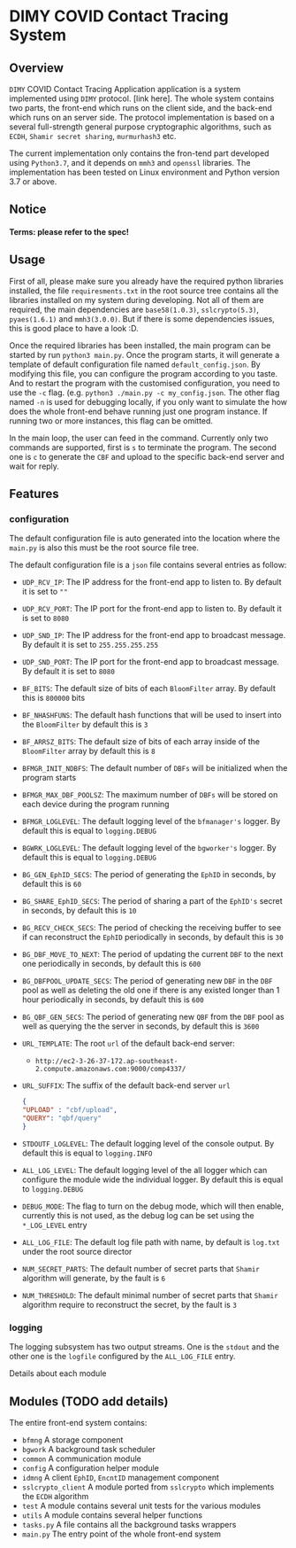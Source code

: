 # DIMY COVID  Contact Tracing System

## Overview

`DIMY` COVID  Contact Tracing Application application is a system implemented using `DIMY` protocol. [link here]. The whole system contains two parts, the front-end which runs on the client side, and the back-end which runs on an server side. The protocol implementation is based on a several full-strength general purpose cryptographic  algorithms, such as `ECDH`, `Shamir secret sharing`, `murmurhash3` etc. 

The current implementation only contains the fron-tend part developed using `Python3.7`, and it depends on `mmh3`  and `openssl` libraries. The implementation has been tested on Linux environment and Python version 3.7 or above.

## Notice

#### Terms: please refer to the spec!

## Usage

First of all, please make sure you already have the required python libraries installed, the file `requiresments.txt` in the root source tree contains all the libraries installed on my system during developing. Not all of them are required, the main dependencies are `base58(1.0.3)`, `sslcrypto(5.3)`, `pyaes(1.6.1)` and `mmh3(3.0.0)`. But if there is some dependencies issues, this is good place to have a look :D.

Once the required libraries has been installed, the main program can be started by run `python3 main.py`. Once the program starts, it will generate a template of default configuration file named  `default_config.json`. By modifying this file, you can configure the program according to you taste. And to restart the program with the customised configuration, you need to use the `-c` flag. (e.g. `python3 ./main.py -c my_config.json`. The other flag named `-n` is used for debugging locally, if you only want to simulate the how does the whole front-end behave running just one program instance. If running two or more instances, this flag can be omitted.

In the main loop, the user can feed in the command. Currently only two commands are supported, first is `s` to terminate the program. The second one is `c` to generate the `CBF` and upload to the specific back-end server and wait for reply.

## Features

### configuration

The default configuration file is auto generated into the location where the `main.py` is also this must be the root source file tree.

The default configuration file is a `json` file contains several entries as follow:

- `UDP_RCV_IP`: The IP address for the front-end  app to listen to. By default it is set to `""`

- `UDP_RCV_PORT`: The IP port for the front-end  app to listen to. By default it is set to `8080`

- `UDP_SND_IP`: The IP address for the front-end  app to broadcast message. By default it is set to `255.255.255.255`

- `UDP_SND_PORT`: The IP port for the front-end  app to broadcast message. By default it is set to `8080`

- `BF_BITS`: The default size of bits of each `BloomFilter` array. By default this is `800000` bits

- `BF_NHASHFUNS`: The default hash functions that will be used to insert into the `BloomFilter` by default this is `3`

- `BF_ARRSZ_BITS`: The default size of bits of each array inside of the  `BloomFilter` array by default this is `8` 

- `BFMGR_INIT_NDBFS`: The default number of `DBFs` will be initialized when the program starts

- `BFMGR_MAX_DBF_POOLSZ`: The maximum number of `DBFs` will be stored on each device during the program running

- `BFMGR_LOGLEVEL`: The default logging level of the `bfmanager's` logger. By default this is equal to `logging.DEBUG` 

- `BGWRK_LOGLEVEL`: The default logging level of the `bgworker's` logger. By default this is equal to `logging.DEBUG` 

- `BG_GEN_EphID_SECS`: The period of generating the `EphID`  in seconds, by default this is `60`

- `BG_SHARE_EphID_SECS`: The period of sharing a part of the `EphID's` secret in seconds, by default this is `10`

- `BG_RECV_CHECK_SECS`: The period of checking the receiving buffer to see if can reconstruct the `EphID` periodically in seconds, by default this is `30`

- `BG_DBF_MOVE_TO_NEXT`: The period of updating the current `DBF` to the next one periodically in seconds, by default this is `600`

- `BG_DBFPOOL_UPDATE_SECS`: The period of generating new `DBF` in the `DBF` pool as well as deleting the old one if there is any existed longer than 1 hour periodically in seconds, by default this is `600`

- `BG_QBF_GEN_SECS`: The period of generating new `QBF` from the `DBF` pool as well as querying the the server in seconds, by default this is `3600`

- `URL_TEMPLATE`: The root `url` of the default back-end server:

    -   `http://ec2-3-26-37-172.ap-southeast-2.compute.amazonaws.com:9000/comp4337/`

- `URL_SUFFIX`: The suffix of the default back-end server `url` 

    ```json
    {
    "UPLOAD" : "cbf/upload",
    "QUERY": "qbf/query"
    }
    ```

- `STDOUTF_LOGLEVEL`: The default logging level of the console output. By default this is equal to `logging.INFO` 

- `ALL_LOG_LEVEL`: The default logging level of the all logger which can configure the module wide the individual logger. By default this is equal to `logging.DEBUG` 

- `DEBUG_MODE`: The flag to turn on the debug mode, which will then enable, currently this is not used, as the debug log can be set using the `*_LOG_LEVEL` entry 

- `ALL_LOG_FILE`: The default log file path with name, by default is `log.txt` under the root source director

- `NUM_SECRET_PARTS`: The default number of secret parts that `Shamir` algorithm will generate, by the fault is `6`

- `NUM_THRESHOLD`: The default minimal number of secret parts that `Shamir` algorithm require to reconstruct the secret, by the fault is `3`

### logging

The logging subsystem has two output streams. One is the `stdout` and the other one is the `logfile` configured by the `ALL_LOG_FILE` entry.

Details about each module

## Modules (TODO add details)

The entire front-end system contains:

-  `bfmng` A storage component
-  `bgwork` A background task scheduler
-  `common` A communication module
-  `config`  A configuration helper module
-  `idmng` A client `EphID`, `EncntID` management component
-  `sslcrypto_client` A module ported from `sslcrypto` which implements the `ECDH` algorithm
-  `test` A module contains several unit tests for the various modules
-  `utils` A module contains several helper functions
-  `tasks.py` A file contains all the background tasks wrappers
-  `main.py` The entry point of the whole front-end system


